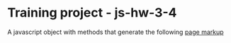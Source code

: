 # Training project - js-hw-3-4
A javascript object with methods that generate the following <a href="https://github.com/goit-fe/markup_fe2o/blob/master/js_03-04/hw_js_03-04.jpg" target="_blank">page markup</a>
